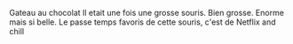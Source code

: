 Gateau au chocolat 
Il etait une fois une grosse souris. Bien grosse. Enorme mais si belle.
Le passe temps favoris de cette souris, c'est de Netflix and chill 
